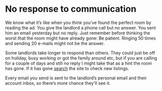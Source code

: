 No response to communication
============================
We know what it’s like when you think you’ve found the perfect room by reading
the ad. You give the landlord a phone call but no answer. You sent him an email
yesterday but no reply. Just remember before thinking the worst that the room
might have already gone: Be patient. Ringing 50 times and sending 20 e-mails
might not be the answer.


Some landlords take longer to respond than others. They could just be off on
holiday, busy working or got the family around etc, but if you are calling for a
couple of days and still no reply I might take that as a hint the room has gone.
If it has gone [search](/search) the site to check new listings.


Every email you send is sent to the landlord’s personal email and their account
inbox, so there’s more chance they'll see it.


